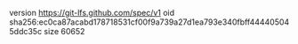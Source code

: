version https://git-lfs.github.com/spec/v1
oid sha256:ec0ca87acabd178718531cf00f9a739a27d1ea793e340fbff444405045ddc35c
size 60652
